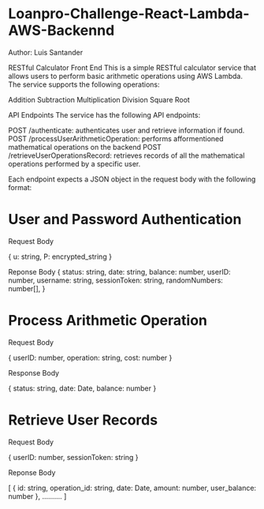 # Loanpro-Challenge-React-Lambda-AWS-Backennd

Author: Luis Santander

RESTful Calculator Front End
This is a simple RESTful calculator service that allows users to perform basic arithmetic operations using AWS Lambda. The service supports the following operations:

Addition
Subtraction
Multiplication
Division
Square Root

API Endpoints
The service has the following API endpoints:

POST /authenticate: authenticates user and retrieve information if found.
POST /processUserArithmeticOperation: performs afformentioned mathematical operations on the backend
POST /retrieveUserOperationsRecord: retrieves records of all the mathematical operations performed by a specific user.


Each endpoint expects a JSON object in the request body with the following format:

# User and Password Authentication

Request Body </authenticate>

{
u: string,
P: encrypted_string
}

Reponse Body </authenticate>
{
  status: string,
  date: string,
  balance: number,
  userID: number,
  username: string,
  sessionToken: string,
  randomNumbers: number[],
}

# Process Arithmetic Operation 
Request Body </processUserArithmeticOperation>

{
    userID: number,
    operation: string,
    cost: number
}

Response Body </processUserArithmeticOperation>

{
    status: string,
    date: Date,
    balance: number
}

# Retrieve User Records 
Request Body </retrieveUserOperationsRecord>

{
    userID: number, 
    sessionToken: string
}

Reponse Body </retrieveUserOperationsRecord>

[
    {
        id: string,
        operation_id: string,
        date: Date,
        amount: number, 
        user_balance: number
    },
    .......... 
]